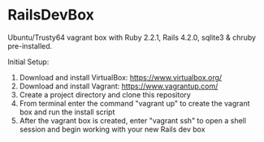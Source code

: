 # RailsDevBox
Ubuntu/Trusty64 vagrant box with Ruby 2.2.1, Rails 4.2.0, sqlite3 &amp; chruby pre-installed.

Initial Setup:
  1. Download and install VirtualBox: https://www.virtualbox.org/
  2. Download and install Vagrant: https://www.vagrantup.com/
  3. Create a project directory and clone this repository
  4. From terminal enter the command "vagrant up" to create the vagrant box and run the install script
  5. After the vagrant box is created, enter "vagrant ssh" to open a shell session and begin working with your new Rails dev box
